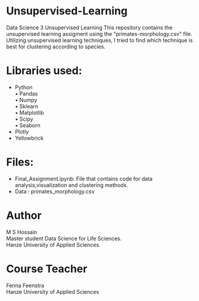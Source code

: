 # Unsupervised-Learning
Data Science 3 Unsupervised Learning
This repository contains the unsupervised learning assigment using the "primates-morphology.csv" file. Utilizing unsupervised learning techniques, I tried to find which technique is best for clustering according to species.

# Libraries used:
* Python<br/>
• Pandas<br/>
• Numpy<br/>
• Sklearn<br/>
• Matplotlib<br/>
• Scipy<br/>
• Seaborn<br/>
* Plotly<br/>
* Yellowbrick<br/>

# Files:
* Final_Assignment.ipynb: File that contains code for data analysis,visualization and clustering methods.
* Data : primates_morphology.csv

# Author
M S Hossain<br/>
Master student Data Science for Life Sciences.<br/>
Hanze University of Applied Sciences.

# Course Teacher
Fenna Feenstra<br/>
Hanze University of Applied Sciences
